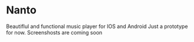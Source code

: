 # Nanto
Beautiflul and functional music player for IOS and Android
Just a prototype for now. Screenshosts are coming soon 
